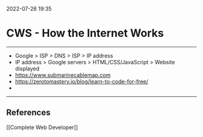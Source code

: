 2022-07-26 19:35
# CWS - How the Internet Works
---

* Google > ISP > DNS > ISP > IP address
* IP address > Google servers > HTML/CSS/JavaScript > Website displayed
*  https://www.submarinecablemap.com
* https://zerotomastery.io/blog/learn-to-code-for-free/
* 



---
## References
[[Complete Web Developer]]
